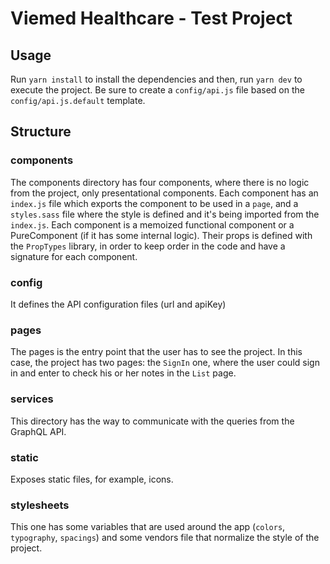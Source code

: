 # Viemed Healthcare - Test Project
## Usage
Run `yarn install` to install the dependencies and then, run `yarn dev` to execute the project.
Be sure to create a `config/api.js` file based on the `config/api.js.default` template.

## Structure
### components
The components directory has four components, where there is no logic from the project, only presentational components. Each component has an `index.js` file which exports the component to be used in a `page`, and a `styles.sass` file where the style is defined and it's being imported from the `index.js`. Each component is a memoized functional component or a PureComponent (if it has some internal logic). Their props is defined with the `PropTypes` library, in order to keep order in the code and have a signature for each component.

### config
It defines the API configuration files (url and apiKey)

### pages
The pages is the entry point that the user has to see the project. In this case, the project has two pages: the `SignIn` one, where the user could sign in and enter to check his or her notes in the `List` page.

### services
This directory has the way to communicate with the queries from the GraphQL API.

### static
Exposes static files, for example, icons.

### stylesheets
This one has some variables that are used around the app (`colors`, `typography`, `spacings`) and some vendors file that normalize the style of the project.
